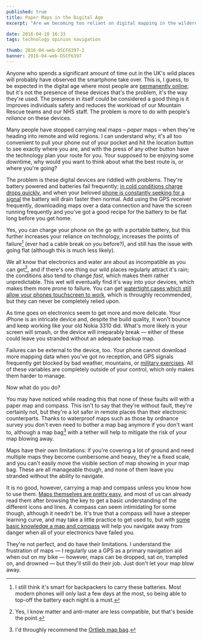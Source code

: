 ```yaml
---
published: true
title: Paper Maps in the Digital Age
excerpt: "Are we becoming too reliant on digital mapping in the wilderness?"

date: 2016-04-10 16:33
tags: technology opinion navigation

thumb: 2016-04-web-DSCF6397-2
banner: 2016-04-web-DSCF6397
---
```


Anyone who spends a significant amount of time out in the UK's wild places will probably have observed the smartphone take over. This is, I guess, to be expected in the digital age where most people are [permanently online][going_off_grid]; but it's not the presence of these devices that's the problem, it's the way they're used. The presence in itself could be considered a good thing is it improves individuals safety and reduces the workload of our Mountain Rescue teams and our NHS staff. The problem is more to do with people's _reliance_ on these devices.

Many people have stopped carrying real maps – _paper_ maps – when they're heading into remote and wild regions. I can understand why; it's all too convenient to pull your phone out of your pocket and hit the location button to see exactly where you are, and with the press of any other button have the technology plan your route for you. Your supposed to be enjoying some downtime, why would you want to think about what the best route is, or where you're going?

The problem is these digital devices are riddled with problems. They're battery powered and batteries fail frequently; [in cold conditions charge drops quickly][about_batteries_cold], and when your beloved [phone is constantly seeking for a signal][guardian_improve_battery] the battery will drain faster then normal. Add using the GPS receiver frequently, downloading maps over a data connection and have the screen running frequently and you've got a good recipe for the battery to be flat long before you get home.

Yes, you can charge your phone on the go with a portable battery, but this further increases your reliance on technology, increases the points of failure[^2] (ever had a cable break on you before?), and still has the issue with going flat (although this is much less likely).

We all know that electronics and water are about as incompatible as you can get[^1], and if there's one thing our wild places regularly attract it's rain; the conditions also tend to change _fast_, which makes them rather unpredictable. This wet will eventually find it's way into your devices, which makes them more prone to failure. You can get [watertight cases which still allow your phones touchscreen to work][amazon_lifeproof], which is throughly recommended, but they can never be completely relied upon.

As time goes on electronics seem to get more and more delicate. Your iPhone is an intricate device and, despite the build quality, it won't bounce and keep working like your old Nokia 3310 did. What's more likely is your screen will smash, or the device will irreparably break — either of these could leave you stranded without an adequate backup map.

Failures can be external to the device, too. Your phone cannot download more mapping data when you've got no reception, and GPS signals frequently get blocked by bad weather, mountains, or [military exercises][ofcom_gps_jamming]. All of these variables are completely outside of your control, which only makes them harder to manage.

Now what do you do?

You may have noticed while reading this that none of these faults will with a paper map and compass. This isn't to say that they're without fault, they're certainly not, but they're a lot safer in remote places than their electronic counterparts. Thanks to waterproof maps such as those by ordnance survey you don't even need to bother a map bag anymore if you don't want to, although a map bag[^3] with a tether will help to mitigate the risk of your map blowing away.

Maps have their own limitations: if you're covering a lot of ground and need multiple maps they become cumbersome and heavy, they're a fixed scale, and you can't easily move the visible section of map showing in your map bag. These are all manageable though, and none of them leave you stranded without the ability to navigate.

It is no good, however, carrying a map and compass unless you know how to use them. [Maps themselves are pretty easy][os_map_reading], and most of us can already read them after browsing the key to get a basic understanding of the different icons and lines. A compass can seem intimidating for some though, although it needn't be. It's true that a compass will have a steeper learning curve, and may take a little practice to get used to, but with [some basic knowledge a map and compass][os_compass] will help you navigate away from danger when all of your electronics have failed you.

They're not perfect, and do have their limitations. I understand the frustration of maps — I regularly use a GPS as a primary navigation aid when out on my bike — however, maps can be dropped, sat on, trampled on, and drowned — but they'll still do their job. Just don't let your map blow away.

[^1]: Yes, I know matter and anti-mater are less compatible, but that's beside the point.
[^2]: I still think it's smart for backpackers to carry these batteries. Most modern phones will only last a few days at the most, so being able to top-off the battery each night is a must.
[^3]: I'd throughly recommend the [Ortlieb map bag][amazon_ortlieb_map_bag].

[going_off_grid]: /notebook/2015/11/going-off-grid/ "Going off grid"
[about_batteries_cold]: http://chemistry.about.com/od/howthingsworkfaqs/f/coldbattery.htm "Why batteries will discharge faster in cold conditions"
[guardian_improve_battery]: https://www.theguardian.com/technology/2014/jul/09/how-to-extend-iphone-android-battery-life "Guardian advice on improving phone battery life"
[ofcom_gps_jamming]: http://stakeholders.ofcom.org.uk/spectrum/gps-jamming-exercises/ "Ofcom GPS Jamming Exercises"
[amazon_lifeproof]: http://amzn.to/1SpEFb5 "Lifeproof cases on Amazon"
[amazon_ortlieb_map_bag]: http://amzn.to/1SpGqoC "Ortlieb Map Bag on Amazon"
[os_map_reading]: https://www.ordnancesurvey.co.uk/resources/map-reading/ "Ordnance Survey Map Reading Guides"
[os_compass]: https://www.ordnancesurvey.co.uk/blog/2015/11/map-reading-skills-how-to-use-a-compass-2/ "Ordnance Survey Guide on Compasses"
